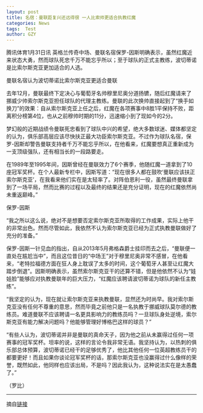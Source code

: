 ```yaml
---
layout: post
title: 名宿：曼联距复兴还远得很 一人比索帅更适合执教红魔
categories: News
tags:  Test
author: GZY
---
```


腾讯体育1月31日讯 英格兰传奇中场、曼联名宿保罗-因斯明确表示，虽然红魔近来状态大勇，然而球队死忠千万不能忘乎所以；至于球队的正式主教练，波切蒂诺是比索尔斯克亚更加适合的人选。

曼联名宿认为波切蒂诺比索尔斯克亚更适合曼联

去年12月，曼联最终下定决心与葡萄牙名帅穆里尼奥分道扬镳，随后红魔请来了挪威少帅索尔斯克亚担任球队的代理主教练。曼联的此次换帅直接起到了“换手如换刀”的效果：自从索尔斯克亚上任之后，红魔在各项赛事中8胜1平保持不败，距离积分榜第4位，也从之前穆帅时期的11分，迅速缩小到了现如今的2分。

梦幻般的近期战绩令曼联死忠看到了球队中兴的希望，绝大多数球迷、媒体都坚定的认为，俱乐部高层应该尽快扶正最大功臣索尔斯克亚。不过作为球队名宿，保罗-因斯却警告曼联支持者千万不能忘乎所以，在他看来，红魔要想真正重新成为一支顶级强队，还有相当长的一段路要走。

在1989年至1995年间，因斯曾经在曼联效力了6个赛季，他随红魔一道拿到了10座冠军奖杯。在个人最新专栏中，因斯写道：“现在很多人都在鼓吹‘曼联应该扶正索尔斯克亚’，在我看来他们实在是太轻率了。对阵伯恩利一役，虽然最终曼联拿到了一场平局，然而比赛的过程以及最终的结果还是充分证明，现在的红魔依然尚未重返巅峰。”

保罗-因斯

“我之所以这么说，绝对不是想要否定索尔斯克亚所取得的工作成果，实际上他干的非常出色。然而尽管如此，我依然不认为索尔斯克亚已经为正式执教曼联做好了充分的准备。”

保罗-因斯一针见血的指出，自从2013年5月弗格森爵士挂印而去之后，“曼联便一直处在尴尬当中”，而且这位昔日的“中场王”对于穆里尼奥非常不感冒，在他看来，“老特拉福德方面在狂人身上耽误了太多的时间，这个葡萄牙人甚至让红魔大踏步倒退”。因斯明确表示，虽然索尔斯克亚干的还算不错，但是他依然不认为“娃娃脸”能够应对执教曼联年的巨大压力，“红魔应该聘请波切蒂诺为球队的新任主教练”。

“我坚定的认为，现在就让索尔斯克亚来执教曼联，显然还为时尚早。我对索尔斯克亚没有任何不尊重的意思，然而毕竟之前他只是一名执教于挪威球队莫尔德的教练员。难道曼联不应该聘请一名更具影响力的教练员吗？一旦球队身处逆境，索尔斯克亚有能力解决问题吗？他能够管理好博格巴这样的球员？”

“有些人认为，波切蒂诺并非是曼联的真命天子，因为他之前从未赢得过任何一项赛事的冠军奖杯。坦率的说，这样的言论令我非常无语。我坚持认为，以热刺的俱乐部总体预算，波切蒂诺已经干的足够优秀了，他比其他任何一位英超教练员干的都要更好！而且如果你谈论冠军奖杯的话，那索尔斯克亚也没赢得过什么像样的荣誉，既然如此，他同样也应该出局，不是吗？因此我认为，这种说法实在是太愚蠢了。”

（罗比）

*****

摘自[链接](http://new.qq.com/cmsn/20190131/20190131005431.html)